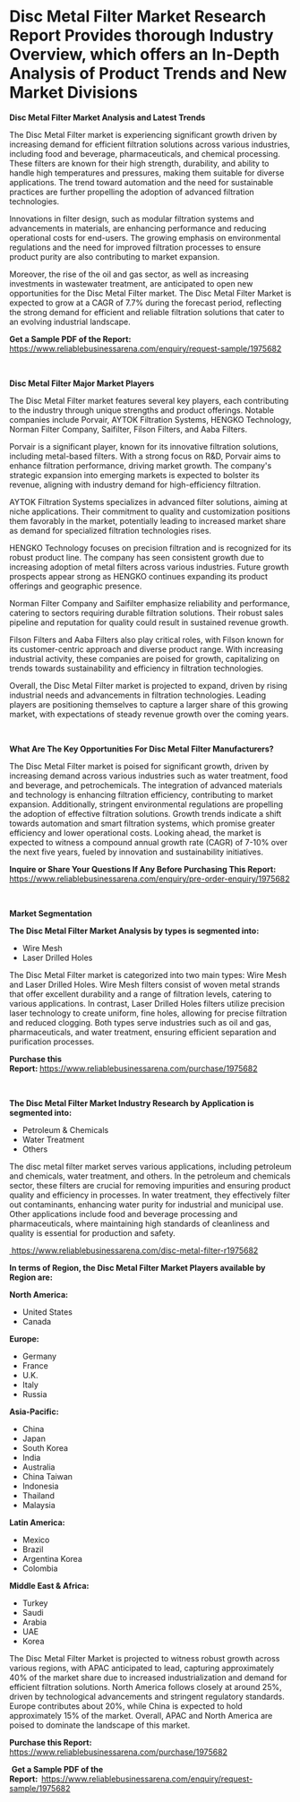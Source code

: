 <p><h1>Disc Metal Filter Market Research Report Provides thorough Industry Overview, which offers an In-Depth Analysis of Product Trends and New Market Divisions</h1></p><p><strong>Disc Metal Filter Market Analysis and Latest Trends</strong></p>
<p><p>The Disc Metal Filter market is experiencing significant growth driven by increasing demand for efficient filtration solutions across various industries, including food and beverage, pharmaceuticals, and chemical processing. These filters are known for their high strength, durability, and ability to handle high temperatures and pressures, making them suitable for diverse applications. The trend toward automation and the need for sustainable practices are further propelling the adoption of advanced filtration technologies.</p><p>Innovations in filter design, such as modular filtration systems and advancements in materials, are enhancing performance and reducing operational costs for end-users. The growing emphasis on environmental regulations and the need for improved filtration processes to ensure product purity are also contributing to market expansion. </p><p>Moreover, the rise of the oil and gas sector, as well as increasing investments in wastewater treatment, are anticipated to open new opportunities for the Disc Metal Filter market. The Disc Metal Filter Market is expected to grow at a CAGR of 7.7% during the forecast period, reflecting the strong demand for efficient and reliable filtration solutions that cater to an evolving industrial landscape.</p></p>
<p><strong>Get a Sample PDF of the Report:&nbsp;</strong> <a href="https://www.reliablebusinessarena.com/enquiry/request-sample/1975682?utm_campaign=3252&utm_medium=2&utm_source=Github&utm_content=ia&utm_term=16042025&utm_id=disc-metal-filter">https://www.reliablebusinessarena.com/enquiry/request-sample/1975682</a></p>
<p>&nbsp;</p>
<p><strong>Disc Metal Filter Major Market Players</strong></p>
<p><p>The Disc Metal Filter market features several key players, each contributing to the industry through unique strengths and product offerings. Notable companies include Porvair, AYTOK Filtration Systems, HENGKO Technology, Norman Filter Company, Saifilter, Filson Filters, and Aaba Filters.</p><p>Porvair is a significant player, known for its innovative filtration solutions, including metal-based filters. With a strong focus on R&D, Porvair aims to enhance filtration performance, driving market growth. The company's strategic expansion into emerging markets is expected to bolster its revenue, aligning with industry demand for high-efficiency filtration.</p><p>AYTOK Filtration Systems specializes in advanced filter solutions, aiming at niche applications. Their commitment to quality and customization positions them favorably in the market, potentially leading to increased market share as demand for specialized filtration technologies rises.</p><p>HENGKO Technology focuses on precision filtration and is recognized for its robust product line. The company has seen consistent growth due to increasing adoption of metal filters across various industries. Future growth prospects appear strong as HENGKO continues expanding its product offerings and geographic presence.</p><p>Norman Filter Company and Saifilter emphasize reliability and performance, catering to sectors requiring durable filtration solutions. Their robust sales pipeline and reputation for quality could result in sustained revenue growth.</p><p>Filson Filters and Aaba Filters also play critical roles, with Filson known for its customer-centric approach and diverse product range. With increasing industrial activity, these companies are poised for growth, capitalizing on trends towards sustainability and efficiency in filtration technologies.</p><p>Overall, the Disc Metal Filter market is projected to expand, driven by rising industrial needs and advancements in filtration technologies. Leading players are positioning themselves to capture a larger share of this growing market, with expectations of steady revenue growth over the coming years.</p></p>
<p>&nbsp;</p>
<p><strong>What Are The Key Opportunities For Disc Metal Filter Manufacturers?</strong></p>
<p><p>The Disc Metal Filter market is poised for significant growth, driven by increasing demand across various industries such as water treatment, food and beverage, and petrochemicals. The integration of advanced materials and technology is enhancing filtration efficiency, contributing to market expansion. Additionally, stringent environmental regulations are propelling the adoption of effective filtration solutions. Growth trends indicate a shift towards automation and smart filtration systems, which promise greater efficiency and lower operational costs. Looking ahead, the market is expected to witness a compound annual growth rate (CAGR) of 7-10% over the next five years, fueled by innovation and sustainability initiatives.</p></p>
<p><strong>Inquire or Share Your Questions If Any Before Purchasing This Report:</strong> <a href="https://www.reliablebusinessarena.com/enquiry/pre-order-enquiry/1975682?utm_campaign=3252&utm_medium=2&utm_source=Github&utm_content=ia&utm_term=16042025&utm_id=disc-metal-filter">https://www.reliablebusinessarena.com/enquiry/pre-order-enquiry/1975682</a></p>
<p>&nbsp;</p>
<p><strong>Market Segmentation</strong></p>
<p><strong>The Disc Metal Filter Market Analysis by types is segmented into:</strong></p>
<p><ul><li>Wire Mesh</li><li>Laser Drilled Holes</li></ul></p>
<p><p>The Disc Metal Filter market is categorized into two main types: Wire Mesh and Laser Drilled Holes. Wire Mesh filters consist of woven metal strands that offer excellent durability and a range of filtration levels, catering to various applications. In contrast, Laser Drilled Holes filters utilize precision laser technology to create uniform, fine holes, allowing for precise filtration and reduced clogging. Both types serve industries such as oil and gas, pharmaceuticals, and water treatment, ensuring efficient separation and purification processes.</p></p>
<p><strong>Purchase this Report:&nbsp;</strong><a href="https://www.reliablebusinessarena.com/purchase/1975682?utm_campaign=3252&utm_medium=2&utm_source=Github&utm_content=ia&utm_term=16042025&utm_id=disc-metal-filter">https://www.reliablebusinessarena.com/purchase/1975682</a></p>
<p>&nbsp;</p>
<p><strong>The Disc Metal Filter Market Industry Research by Application is segmented into:</strong></p>
<p><ul><li>Petroleum & Chemicals</li><li>Water Treatment</li><li>Others</li></ul></p>
<p><p>The disc metal filter market serves various applications, including petroleum and chemicals, water treatment, and others. In the petroleum and chemicals sector, these filters are crucial for removing impurities and ensuring product quality and efficiency in processes. In water treatment, they effectively filter out contaminants, enhancing water purity for industrial and municipal use. Other applications include food and beverage processing and pharmaceuticals, where maintaining high standards of cleanliness and quality is essential for production and safety.</p></p>
<p><a href="https://www.reliablebusinessarena.com/disc-metal-filter-r1975682?utm_campaign=3252&utm_medium=2&utm_source=Github&utm_content=ia&utm_term=16042025&utm_id=disc-metal-filter">&nbsp;https://www.reliablebusinessarena.com/disc-metal-filter-r1975682</a></p>
<p><strong>In terms of Region, the Disc Metal Filter Market Players available by Region are:</strong></p>
<p>
    <p> <strong> North America: </strong>
        <ul>
            <li>United States</li>
            <li>Canada</li>
        </ul>
        </p> 
    <p> <strong> Europe: </strong>
        <ul>
            <li>Germany</li>
            <li>France</li>
            <li>U.K.</li>
            <li>Italy</li>
            <li>Russia</li>
        </ul>
        </p> 
    <p> <strong> Asia-Pacific: </strong>
        <ul>
            <li>China</li>
            <li>Japan</li>
            <li>South Korea</li>
            <li>India</li>
            <li>Australia</li>
            <li>China Taiwan</li>
            <li>Indonesia</li>
            <li>Thailand</li>
            <li>Malaysia</li>
        </ul>
        </p> 
    <p> <strong> Latin America: </strong>
        <ul>
            <li>Mexico</li>
            <li>Brazil</li>
            <li>Argentina Korea</li>
            <li>Colombia</li>
        </ul>
        </p> 
    <p> <strong> Middle East & Africa: </strong>
        <ul>
            <li>Turkey</li>
            <li>Saudi</li>
            <li>Arabia</li>
            <li>UAE</li>
            <li>Korea</li>
        </ul>
    </p>
    </p>
<p><p>The Disc Metal Filter Market is projected to witness robust growth across various regions, with APAC anticipated to lead, capturing approximately 40% of the market share due to increased industrialization and demand for efficient filtration solutions. North America follows closely at around 25%, driven by technological advancements and stringent regulatory standards. Europe contributes about 20%, while China is expected to hold approximately 15% of the market. Overall, APAC and North America are poised to dominate the landscape of this market.</p></p>
<p><strong>Purchase this Report: </strong><a href="https://www.reliablebusinessarena.com/purchase/1975682?utm_campaign=3252&utm_medium=2&utm_source=Github&utm_content=ia&utm_term=16042025&utm_id=disc-metal-filter">https://www.reliablebusinessarena.com/purchase/1975682</a></p>
<p>&nbsp;<strong>Get a Sample PDF of the Report:&nbsp;&nbsp;</strong><a href="https://www.reliablebusinessarena.com/enquiry/request-sample/1975682?utm_campaign=3252&utm_medium=2&utm_source=Github&utm_content=ia&utm_term=16042025&utm_id=disc-metal-filter">https://www.reliablebusinessarena.com/enquiry/request-sample/1975682</a></p>
<p><strong></strong></p>
<p><p></p><p></p><p></p></p>